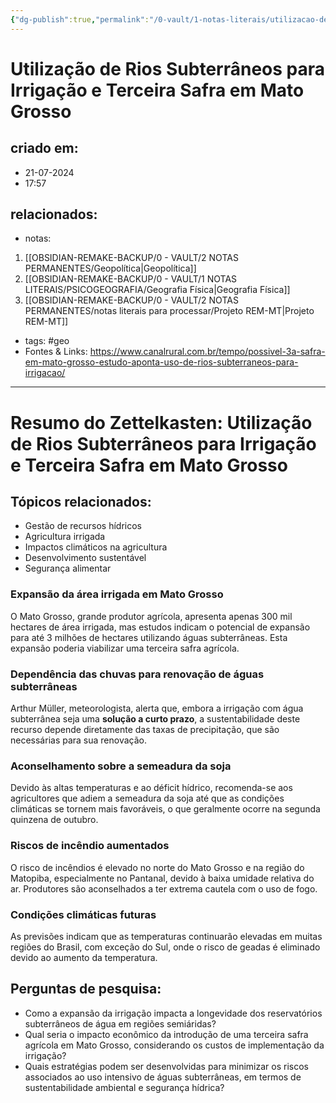 ```yaml
---
{"dg-publish":true,"permalink":"/0-vault/1-notas-literais/utilizacao-de-rios-subterraneos-para-irrigacao-e-terceira-safra-em-mato-grosso/","tags":["geo"],"dgHomeLink":true,"dgShowLocalGraph":true,"dgShowFileTree":true,"noteIcon":""}
---
```


# Utilização de Rios Subterrâneos para Irrigação e Terceira Safra em Mato Grosso

## criado em: 
- 21-07-2024
- 17:57
## relacionados:
- notas:
1. [[OBSIDIAN-REMAKE-BACKUP/0 - VAULT/2 NOTAS PERMANENTES/Geopolítica\|Geopolítica]]
2. [[OBSIDIAN-REMAKE-BACKUP/0 - VAULT/1 NOTAS LITERAIS/PSICOGEOGRAFIA/Geografia Física\|Geografia Física]]
3. [[OBSIDIAN-REMAKE-BACKUP/0 - VAULT/2 NOTAS PERMANENTES/notas literais para processar/Projeto REM-MT\|Projeto REM-MT]]
- tags: #geo 
- Fontes & Links: https://www.canalrural.com.br/tempo/possivel-3a-safra-em-mato-grosso-estudo-aponta-uso-de-rios-subterraneos-para-irrigacao/
---
# Resumo do Zettelkasten: Utilização de Rios Subterrâneos para Irrigação e Terceira Safra em Mato Grosso

## Tópicos relacionados:
- Gestão de recursos hídricos
- Agricultura irrigada
- Impactos climáticos na agricultura
- Desenvolvimento sustentável
- Segurança alimentar

### Expansão da área irrigada em Mato Grosso
O Mato Grosso, grande produtor agrícola, apresenta apenas 300 mil hectares de área irrigada, mas estudos indicam o potencial de expansão para até 3 milhões de hectares utilizando águas subterrâneas. Esta expansão poderia viabilizar uma terceira safra agrícola.

### Dependência das chuvas para renovação de águas subterrâneas
Arthur Müller, meteorologista, alerta que, embora a irrigação com água subterrânea seja uma **solução a curto prazo**, a sustentabilidade deste recurso depende diretamente das taxas de precipitação, que são necessárias para sua renovação.

### Aconselhamento sobre a semeadura da soja
Devido às altas temperaturas e ao déficit hídrico, recomenda-se aos agricultores que adiem a semeadura da soja até que as condições climáticas se tornem mais favoráveis, o que geralmente ocorre na segunda quinzena de outubro.

### Riscos de incêndio aumentados
O risco de incêndios é elevado no norte do Mato Grosso e na região do Matopiba, especialmente no Pantanal, devido à baixa umidade relativa do ar. Produtores são aconselhados a ter extrema cautela com o uso de fogo.

### Condições climáticas futuras
As previsões indicam que as temperaturas continuarão elevadas em muitas regiões do Brasil, com exceção do Sul, onde o risco de geadas é eliminado devido ao aumento da temperatura.

## Perguntas de pesquisa:
- Como a expansão da irrigação impacta a longevidade dos reservatórios subterrâneos de água em regiões semiáridas?
- Qual seria o impacto econômico da introdução de uma terceira safra agrícola em Mato Grosso, considerando os custos de implementação da irrigação?
- Quais estratégias podem ser desenvolvidas para minimizar os riscos associados ao uso intensivo de águas subterrâneas, em termos de sustentabilidade ambiental e segurança hídrica?